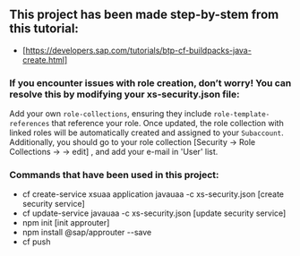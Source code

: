 ## This project has been made step-by-stem from this tutorial:
- [https://developers.sap.com/tutorials/btp-cf-buildpacks-java-create.html]

### If you encounter issues with role creation, don’t worry! You can resolve this by modifying your xs-security.json file:
Add your own `role-collections`, ensuring they include `role-template-references` that reference your role.
Once updated, the role collection with linked roles will be automatically created and assigned to your `Subaccount`.
Additionally, you should go to your role collection [Security -> Role Collections -> <your role collection name> -> edit] ,
and add your e-mail in 'User' list.

### Commands that have been used in this project:
 - cf create-service xsuaa application javauaa -c xs-security.json [create security service]
 - cf update-service javauaa -c xs-security.json [update security service]
 - npm init [init approuter]
 - npm install @sap/approuter --save
 - cf push